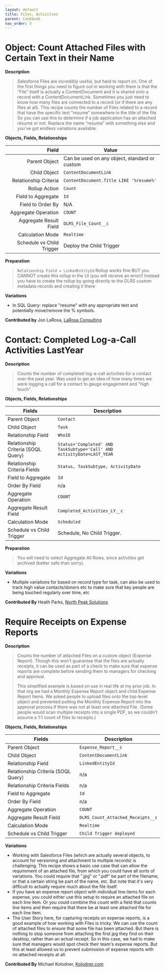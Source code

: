 ```yaml
---
layout: default
title: Files, Activities
parent: Cookbook
nav_order: 3
---
```


# Object: Count Attached Files with Certain Text in their Name

**Description**

> Salesforce Files are incredibly useful, but hard to report on. One of the first things you need to figure out in working with them is that the “File” itself is actually a ContentDocument and it is shared onto a record with a ContentDocumentLink. Sometimes you just need to know how many files are connected to a record (or if there are any files at all). This recipe counts the number of Files related to a record that have the specific text “resume” somewhere in the title of the file. So you can use this to determine if a job application has an attached résumé or not. Replace the name “resume” with something else and you’ve got endless variations available.

**Objects, Fields, Relationships**

|                     Field | Value                                         |
| ------------------------: | --------------------------------------------- |
|             Parent Object | Can be used on any object, standard or custom |
|              Child Object | `ContentDocumentLink`                         |
|     Relationship Criteria | `ContentDocument.Title LIKE '%resume%'`       |
|             Rollup Action | `Count`                                       |
|        Field to Aggregate | `Id`                                          |
|         Field to Order By | N/A                                           |
|       Aggregate Operation | `COUNT`                                       |
|    Aggregate Result Field | `DLRS_File_Count__c`                          |
|          Calculation Mode | `Realtime`                                    |
| Schedule vs Child Trigger | Deploy the Child Trigger                      |

**Preparation**

> `Relationship Field = LinkedEntityId` Rollup works fine BUT you CANNOT create this rollup in the UI (you will receive an error)! Instead you have to create the rollup by going directly to the DLRS custom metadata records and creating it there

**Variations**

- In SQL Query: replace "resume" with any appropriate text and potentially move/remove the % symbols.

**Contributed by** Jon LaRosa, [LaRosa Consulting](https://trailblazer.me/id/jonlarosa)

# Contact: Completed Log-a-Call Activities LastYear

**Description**

> Counts the number of completed log-a-call activities for a contact over the past year. Was used to get an idea of how many times we were logging a call for a contact to gauge engagement and "high touch".

**Objects, Fields, Relationships**

| Fields                             | Description                                                            |
| ---------------------------------- | ---------------------------------------------------------------------- |
| Parent Object                      | `Contact`                                                              |
| Child Object                       | `Task`                                                                 |
| Relationship Field                 | `WhoID`                                                                |
| Relationship Criteria (SOQL Query) | `Status='Completed' AND TaskSubtype='Call' AND ActivityDate=LAST_YEAR` |
| Relationship Criteria Fields       | `Status, TaskSubtype, ActivityDate`                                    |
| Field to Aggregate                 | `Id`                                                                   |
| Order By Field                     | n/a                                                                    |
| Aggregate Operation                | `COUNT`                                                                |
| Aggregate Result Field             | `Completed_Activities_LY__c`                                           |
| Calculation Mode                   | `Scheduled`                                                            |
| Schedule vs Child Trigger          | Schedule, No Child Trigger.                                            |

**Preparation**

> You will need to select Aggregate All Rows, since activities get archived (better safe than sorry).

**Variations**

- Multiple variations for based on record type for task, can also be used to track high value contacts/donors etc to make sure that key people are being touched regularly over time, etc

**Contributed By**
Heath Parks, [North Peak Solutions](https://www.northpeak.com/)

<!-- Kathy Waterworth 05/05/2022  Email: heath.parks@northpeak.com -->

# Require Receipts on Expense Reports

**Description**

> Counts the number of attached Files on a custom object (Expense Report). Though this won't guarantee that the files are actually receipts, it can be used as part of a check to make sure that expense reports are complete before sending them to managers for checking and approval.
>
> This simplified example is based on use in real life at my prior job. In that org we had a Monthly Expense Report object and child Expense Report Items. We asked people to upload files onto the top-level object and prevented putting the Monthly Expense Report into the approval process if there was not at least one attached File. (Some people would scan multiple receipts into a single PDF, so we couldn't assume a 1:1 count of files to receipts.)

**Objects, Fields, Relationships**

| Fields                             | Description                       |
| ---------------------------------- | --------------------------------- |
| Parent Object                      | `Expense_Report__c`               |
| Child Object                       | `ContentDocumentLink`             |
| Relationship Field                 | `LinkedEntityId`                  |
| Relationship Criteria (SOQL Query) | n/a                               |
| Relationship Criteria Fields       | n/a                               |
| Field to Aggregate                 | `Id`                              |
| Order By Field                     | n/a                               |
| Aggregate Operation                | `COUNT`                           |
| Aggregate Result Field             | `DLRS_Count_Attached_Receipts__c` |
| Calculation Mode                   | `Realtime`                        |
| Schedule vs Child Trigger          | `Child Trigger deployed`          |

**Variations**

- Working with Salesforce Files (which are actually several objects, to account for versioning and attachment to multiple records) is challenging. This recipe shows a basic use case that can allow the requirement of an attached file, from which you could have all sorts of variations. You could require that ".jpg" or ".pdf" be part of the filename, or that a certain string be part of the name, etc. But note that it's very difficult to actually require much about the file itself.
- If you have an expense report object with individual line items for each expense, you could either use this setup to require an attached file on each line item. Or you could combine this count with a field that counts line items and then require that there be at least one attached file for each line item.
- The User Story here, for capturing receipts on expense reports, is a good example of how working with Files is tricky. We can use the count of attached files to ensure that some file has been attached. But there is nothing to stop someone from attaching the first jpg they find on their desktop, rather than an actual receipt. So in this case, we had to make sure that managers would spot check their team's expense reports. But this at least allowed us to prevent submission of expense reports with no attached receipts at all.

**Contributed By**
Michael Kolodner, [Kolodner.com](https://kolodner.com/)

<!-- Edited by Kathy Waterworth 05/05/2022 -->
